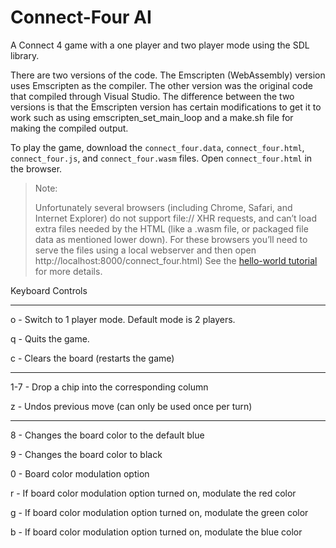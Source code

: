 # Connect-Four AI
A Connect 4 game with a one player and two player mode using the SDL library.

There are two versions of the code. The Emscripten (WebAssembly) version uses Emscripten as the compiler. The other version was the original code that compiled through Visual Studio. The difference between the two versions is that the Emscripten version has certain modifications to get it to work such as using emscripten_set_main_loop and a make.sh file for making the compiled output.

To play the game, download the `connect_four.data`, `connect_four.html`, `connect_four.js`, and `connect_four.wasm` files. Open `connect_four.html` in the browser.

> Note:
> 
> Unfortunately several browsers (including Chrome, Safari, and Internet Explorer) do not support file:// XHR requests, and can’t load extra files needed by the HTML (like a .wasm file, or packaged file data as mentioned lower down). For these browsers you’ll need to serve the files using a local webserver and then open http://localhost:8000/connect_four.html) See the [hello-world tutorial](https://emscripten.org/docs/getting_started/Tutorial.html#tutorial) for more details.




Keyboard Controls

------------

o - Switch to 1 player mode. Default mode is 2 players.

q - Quits the game.

c - Clears the board (restarts the game)

------------

1-7 - Drop a chip into the corresponding column

z - Undos previous move (can only be used once per turn)

-----------

8 - Changes the board color to the default blue

9 - Changes the board color to black

0 - Board color modulation option

r - If board color modulation option turned on, modulate the red color

g - If board color modulation option turned on, modulate the green color

b - If board color modulation option turned on, modulate the blue color




